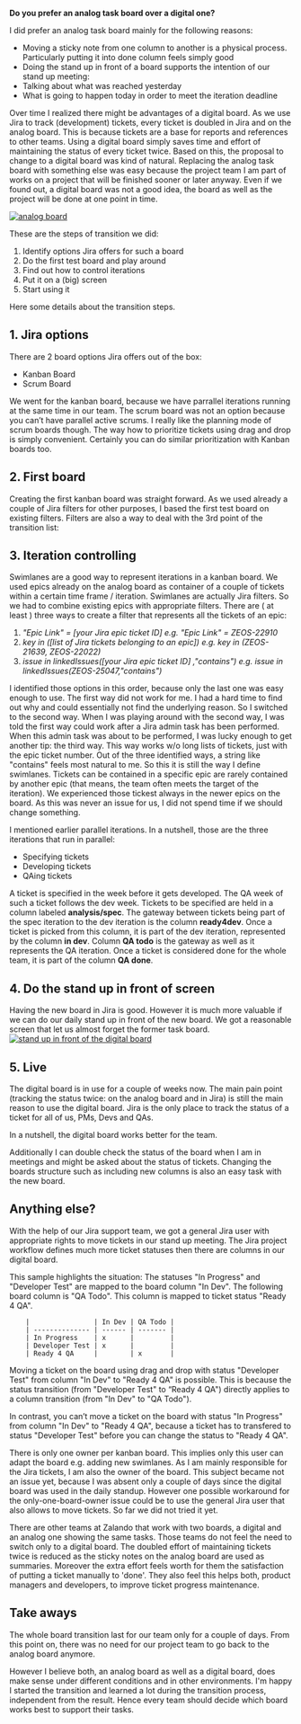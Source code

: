 <!--
.. title: Task Board Transition
.. slug: task-board-transition
.. date: 2013-12-12 10:01:46
.. tags: analog,backend,board,digital,transition
.. author: Lothar Schulz
.. image: 20131025_094912_teaser.jpg
-->

**Do you prefer an analog task board over a digital one?**

I did prefer an analog task board mainly for the
following reasons:

  * Moving a sticky note from one column to another is a physical process. Particularly putting it into done column feels simply good
  * Doing the stand up in front of a board supports the intention of our stand up meeting:
  * Talking about what was reached yesterday
  * What is going to happen today in order to meet the iteration deadline

Over time I realized there might be advantages of a digital board. As we use
Jira to track (development) tickets, every ticket is doubled in Jira and on
the analog board. This is because tickets are a base for reports and
references to other teams. Using a digital board simply saves time and effort
of maintaining the status of every ticket twice. Based on this, the proposal
to change to a digital board was kind of natural. Replacing the analog task
board with something else was easy because the project team I am part of works
on a project that will be finished sooner or later anyway. Even if we found
out, a digital board was not a good idea, the board as well as the project
will be done at one point in time.

<!-- TEASER_END -->

[![analog board](/files/2013/12/20130917_122710.jpg)](/files/2013/12/20130917_122710.jpg)

These are the steps of transition we did:

  1. Identify options Jira offers for such a board
  2. Do the first test board and play around
  3. Find out how to control iterations
  4. Put it on a (big) screen
  5. Start using it

Here some details about the transition steps.

## 1. Jira options

There are 2 board options Jira offers out of the box:

  * Kanban Board
  * Scrum Board

We went for the kanban board, because we have parrallel iterations running at
the same time in our team. The scrum board was not an option because you can’t
have parallel active scrums. I really like the planning mode of scrum boards
though. The way how to prioritize tickets using drag and drop is simply
convenient. Certainly you can do similar prioritization with Kanban boards
too.

## 2. First board

Creating the first kanban board was straight forward. As we used already a
couple of Jira filters for other purposes, I based the first test board on
existing filters. Filters are also a way to deal with the 3rd point of the
transition list:

## 3. Iteration controlling

Swimlanes are a good way to represent iterations in a kanban board. We used
epics already on the analog board as container of a couple of tickets within a
certain time frame / iteration. Swimlanes are actually Jira filters. So we had
to combine existing epics with appropriate filters. There are ( at least )
three ways to create a filter that represents all the tickets of an epic:

  1. _"Epic Link" = [your Jira epic ticket ID] e.g. "Epic Link" = ZEOS-22910_
  2. _key in ([list of Jira tickets belonging to an epic]) e.g. key in (ZEOS-21639, ZEOS-22022)_
  3. _issue in linkedIssues([your Jira epic ticket ID] ,"contains") e.g. issue in linkedIssues(ZEOS-25047,"contains")_

I identified those options in this order, because only the last one was easy
enough to use. The first way did not work for me. I had a hard time to find
out why and could essentially not find the underlying reason. So I switched to
the second way. When I was playing around with the second way, I was told the
first way could work after a Jira admin task has been performed. When this
admin task was about to be performed, I was lucky enough to get another tip:
the third way. This way works w/o long lists of tickets, just with the epic
ticket number. Out of the three identified ways, a string like "contains"
feels most natural to me. So this it is still the way I define swimlanes.
Tickets can be contained in a specific epic are rarely contained by another
epic (that means, the team often meets the target of the iteration). We
experienced those tickest always in the newer epics on the board. As this was
never an issue for us, I did not spend time if we should change something.

I mentioned earlier parallel iterations. In a nutshell, those are the three
iterations that run in parallel:

  * Specifying tickets
  * Developing tickets
  * QAing tickets

A ticket is specified in the week before it gets developed. The QA week of
such a ticket follows the dev week. Tickets to be specified are held in a
column labeled **analysis/spec**. The gateway between tickets being part of
the spec iteration to the dev iteration is the column **ready4dev**. Once a
ticket is picked from this column, it is part of the dev iteration,
represented by the column **in dev**. Column **QA todo** is the gateway as
well as it represents the QA iteration. Once a ticket is considered done for
the whole team, it is part of the column **QA done**.

## 4. Do the stand up in front of screen

Having the new board in Jira is good. However it is much more valuable if we
can do our daily stand up in front of the new board. We got a reasonable
screen that let us almost forget the former task board. [![stand up in front
of the digital board](/files/2013/12/20131025_094912.jpg)](/files/2013/12/20131025_094912.jpg)

## 5. Live

The digital board is in use for a couple of weeks now. The main pain point (tracking 
the status twice: on the analog board and in Jira) is still the main
reason to use the digital board. Jira is the only place to track the status of
a ticket for all of us, PMs, Devs and QAs.

In a nutshell, the digital board works better for the team.

Additionally I can double check the status of the
board when I am in meetings and might be asked about the status of tickets.
Changing the boards structure such as including new columns is also an easy
task with the new board.

## Anything else?

With the help of our Jira support team, we got a general Jira user with
appropriate rights to move tickets in our stand up meeting. The Jira project
workflow defines much more ticket statuses then there are columns in our
digital board.

This sample highlights the situation: The statuses "In
Progress" and "Developer Test" are mapped to the board column "In Dev". The
following board column is "QA Todo". This column is mapped to ticket status
"Ready 4 QA".

        |                | In Dev | QA Todo |
        | -------------- | ------ | ------- |
        | In Progress    | x      |         |
        | Developer Test | x      |         |
        | Ready 4 QA     |        | x       |

Moving a ticket on the board using drag and drop with status "Developer Test"
from column "In Dev" to "Ready 4 QA" is possible. This is because the status
transition (from "Developer Test" to “Ready 4 QA") directly applies to a
column transition (from "In Dev" to "QA Todo").

In contrast, you can’t move a ticket on the board with status "In Progress" from column "In Dev" to "Ready
4 QA", because a ticket has to transfered to status "Developer Test" before
you can change the status to "Ready 4 QA".

There is only one owner per kanban
board. This implies only this user can adapt the board e.g. adding new
swimlanes. As I am mainly responsible for the Jira tickets, I am also the
owner of the board. This subject became not an issue yet, because I was absent
only a couple of days since the digital board was used in the daily standup.
However one possible workaround for the only-one-board-owner issue could be to
use the general Jira user that also allows to move tickets. So far we did not
tried it yet.

There are other teams at Zalando that work with two boards, a
digital and an analog one showing the same tasks. Those teams do not feel the
need to switch only to a digital board. The doubled effort of maintaining
tickets twice is reduced as the sticky notes on the analog board are used as
summaries. Moreover the extra effort feels worth for them the satisfaction of
putting a ticket manually to 'done'. They also feel this helps both, product
managers and developers, to improve ticket progress maintenance.

## Take aways

The whole board transition last for our team only for a couple of days. From
this point on, there was no need for our project team to go back to the analog
board anymore.

However I believe both, an analog board as well as a digital
board, does make sense under different conditions and in other environments.
I'm happy I started the transition and learned a lot during the transition
process, independent from the result. Hence every team should decide which
board works best to support their tasks.

